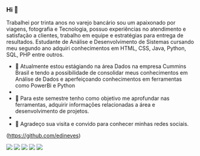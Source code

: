 ### Hi 👋
   Trabalhei por trinta anos no varejo bancário sou um apaixonado por viagens, fotografia e Tecnologia, possuo experiências no atendimento e satisfação a clientes, trabalho em equipe e estratégias para entrega de resultados. 
   Estudante de Análise e Desenvolvimento de Sistemas cursando meu segundo ano adquiri conhecimentos em HTML, CSS, Java, Python, SQL, PHP entre outros.
 
- 🔭 Atualmente estou estágiando na área Dados na empresa Cummins Brasil e tendo a possibilidade de consolidar meus conhecimentos em Análise de Dados e aperfeiçoando conhecimentos em ferramentas como PowerBi e Python
- 
- 🌱 Para este semestre tenho como objetivo me aprofundar nas ferramentas, adquirir informações relacionadas a área e desenvolvimento de projetos.
- 
- 🤝 Agradeço sua visita e convido para conhecer minhas redes sociais. 


(https://github.com/edineves)

 [<img src="https://img.shields.io/badge/twitter-%231DA1F2.svg?&style=for-the-badge&logo=twitter&logoColor=white" />](https://twitter.com/USERNAME) [<img src="https://img.shields.io/badge/medium-%2312100E.svg?&style=for-the-badge&logo=medium&logoColor=white" />](https://medium.com/@edineves) [<img src="https://img.shields.io/badge/linkedin-%230077B5.svg?&style=for-the-badge&logo=linkedin&logoColor=white" />](https://www.linkedin.com/in/edison-neves-406150131/) [<img src = "https://img.shields.io/badge/instagram-%23E4405F.svg?&style=for-the-badge&logo=instagram&logoColor=white">](https://www.instagram.com/edinesoa/) [<img src = "https://img.shields.io/badge/facebook-%231877F2.svg?&style=for-the-badge&logo=facebook&logoColor=white">](https://www.facebook.com/people/Edison-Soares/100000779448471/)


